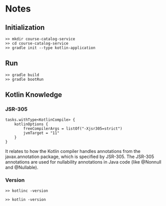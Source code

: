# Notes

## Initialization
```
>> mkdir course-catalog-service
>> cd course-catalog-service
>> gradle init --type kotlin-application
```

## Run
```
>> gradle build
>> gradle bootRun
```

## Kotlin Knowledge
### JSR-305
```
tasks.withType<KotlinCompile> {
    kotlinOptions {
        freeCompilerArgs = listOf("-Xjsr305=strict")
        jvmTarget = "11"
    }
}
```

It relates to how the Kotlin compiler handles annotations from the javax.annotation package, which is specified by JSR-305. The JSR-305 annotations are used for nullability annotations in Java code (like @Nonnull and @Nullable).

### Version
```
>> kotlinc -version
```

```
>> kotlin -version
```

